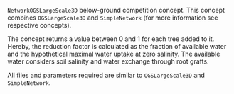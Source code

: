 

`NetworkOGSLargeScale3D` below-ground competition concept. 
This concept combines `OGSLargeScale3D` and `SimpleNetwork` (for more information see respective concepts).  

The concept returns a value between 0 and 1 for each tree added to it. 
Hereby, the reduction factor is calculated as the fraction of available water and the hypothetical maximal water uptake at zero salinity.
The available water considers soil salinity and water exchange through root grafts.  

All files and parameters required are similar to `OGSLargeScale3D`  and `SimpleNetwork`.


